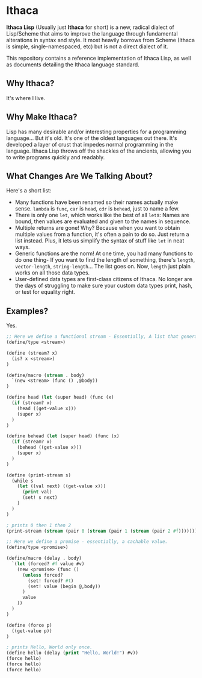 # Ithaca
**Ithaca Lisp** (Usually just **Ithaca** for short) is a new, radical dialect of Lisp/Scheme that aims to improve the language through fundamental alterations in syntax and style. It most heavily borrows from Scheme (Ithaca is simple, single-namespaced, etc) but is not a direct dialect of it.

This repository contains a reference implementation of Ithaca Lisp, as well as documents detailing the Ithaca language standard.

## Why Ithaca?

It's where I live.

## Why Make Ithaca?

Lisp has many desirable and/or interesting properties for a programming language... But it's old. It's one of the oldest languages out there. It's developed a layer of crust that impedes normal programming in the language. Ithaca Lisp throws off the shackles of the ancients, allowing you to write programs quickly and readably.

## What Changes Are We Talking About?

Here's a short list:
* Many functions have been renamed so their names actually make sense. `lambda` is `func`, `car` is `head`, `cdr` is `behead`, just to name a few.
* There is only one `let`, which works like the best of all `let`s: Names are bound, then values are evaluated and given to the names in sequence.
* Multiple returns are gone! Why? Because when you want to obtain multiple values from a function, it's often a pain to do so. Just return a list instead. Plus, it lets us simplify the syntax of stuff like `let` in neat ways.
* Generic functions are the norm! At one time, you had many functions to do one thing- If you want to find the length of something, there's `length`, `vector-length`, `string-length`... The list goes on. Now, `length` just plain works on all those data types.
* User-defined data types are first-class citizens of Ithaca. No longer are the days of struggling to make sure your custom data types print, hash, or test for equality right.

## Examples?

Yes.

```lisp
;; Here we define a functional stream - Essentially, A list that generates values on command.
(define/type <stream>)

(define (stream? x)
  (is? x <stream>)
)

(define/macro (stream . body)
  `(new <stream> (func () ,@body))
)

(define head (let (super head) (func (x)
  (if (stream? x)
    (head ((get-value x)))
    (super x)
  )
)

(define behead (let (super head) (func (x)
  (if (stream? x)
    (behead ((get-value x)))
    (super x)
  )
)

(define (print-stream s)
  (while s
    (let ((val next) ((get-value x)))
      (print val)
      (set! s next)
    )
  )
)

; prints 0 then 1 then 2
(print-stream (stream (pair 0 (stream (pair 1 (stream (pair 2 #f)))))))

;; Here we define a promise - essentially, a cachable value.
(define/type <promise>)

(define/macro (delay . body)
  `(let (forced? #f value #v)
    (new <promise> (func ()
      (unless forced?
        (set! forced? #t)
        (set! value (begin @,body))
      )
      value
    ))
  )
)

(define (force p)
  ((get-value p))
)

; prints Hello, World only once.
(define hello (delay (print "Hello, World!") #v))
(force hello)
(force hello)
(force hello)
```

